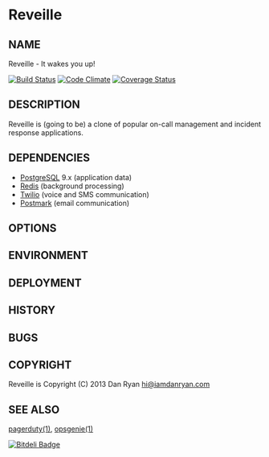 # Reveille

## NAME

Reveille - It wakes you up!

[![Build Status](https://secure.travis-ci.org/danryan/reveille.png?branch=master)](https://travis-ci.org/danryan/reveille)
[![Code Climate](https://codeclimate.com/github/danryan/reveille.png)](https://codeclimate.com/github/danryan/reveille)
[![Coverage Status](https://coveralls.io/repos/danryan/reveille/badge.png?branch=master)](https://coveralls.io/r/danryan/reveille)

## DESCRIPTION

Reveille is (going to be) a clone of popular on-call management and incident response applications.

## DEPENDENCIES

* [PostgreSQL](http://www.postgresql.org/) 9.x (application data)
* [Redis](http://redis.io/) (background processing)
* [Twilio](http://www.twilio.com/) (voice and SMS communication)
* [Postmark](https://postmarkapp.com) (email communication)

## OPTIONS

## ENVIRONMENT

## DEPLOYMENT

## HISTORY

## BUGS

## COPYRIGHT

Reveille is Copyright (C) 2013 Dan Ryan <hi@iamdanryan.com>

## SEE ALSO

[pagerduty(1)](http://pagerduty.com), [opsgenie(1)](http://opsgenie.com)

[![Bitdeli Badge](https://d2weczhvl823v0.cloudfront.net/danryan/reveille/trend.png)](https://bitdeli.com/free "Bitdeli Badge")

